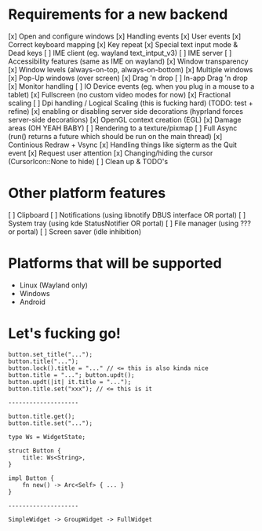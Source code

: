 
# Requirements for a new backend
[x] Open and configure windows
[x] Handling events
[x] User events
[x] Correct keyboard mapping
[x] Key repeat
[x] Special text input mode & Dead keys
[ ] IME client (eg. wayland text_intput_v3)
[ ] IME server
[ ] Accessibility features (same as IME on wayland)
[x] Window transparency
[x] Window levels (always-on-top, always-on-bottom)
[x] Multiple windows
[x] Pop-Up windows (over screen)
[x] Drag 'n drop
[ ] In-app Drag 'n drop
[x] Monitor handling
[ ] IO Device events (eg. when you plug in a mouse to a tablet)
[x] Fullscreen (no custom video modes for now)
[x] Fractional scaling
[ ] Dpi handling / Logical Scaling (this is fucking hard) (TODO: test + refine)
[x] enabling or disabling server side decorations (hyprland forces server-side decorations)
[x] OpenGL context creation (EGL)
[x] Damage areas (OH YEAH BABY)
[ ] Rendering to a texture/pixmap
[ ] Full Async (run() returns a future which should be run on the main thread)
[x] Continious Redraw + Vsync
[x] Handling things like sigterm as the Quit event
[x] Request user attention
[x] Changing/hiding the cursor (CursorIcon::None to hide)
[ ] Clean up & TODO's

# Other platform features
[ ] Clipboard
[ ] Notifications (using libnotify DBUS interface OR portal)
[ ] System tray (using kde StatusNotifier OR portal)
[ ] File manager (using ??? or portal)
[ ] Screen saver (idle inhibition)

# Platforms that will be supported
- Linux (Wayland only)
- Windows
- Android

# Let's fucking go!

```
button.set_title("...");
button.title("...");
button.lock().title = "..." // <= this is also kinda nice
button.title = "..."; button.updt();
button.updt(|it| it.title = "...");
button.title.set("xxx"); // <= this is it

--------------------

button.title.get();
button.title.set("...");

type Ws = WidgetState;

struct Button {
	title: Ws<String>,
}

impl Button {
	fn new() -> Arc<Self> { ... }
}

--------------------

SimpleWidget -> GroupWidget -> FullWidget
```

